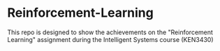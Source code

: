 # Reinforcement-Learning
This repo is designed to show the achievements on the "Reinforcement Learning" assignment during the Intelligent Systems course (KEN3430)
